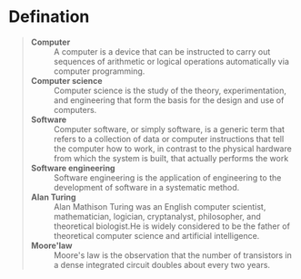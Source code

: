 # Defination
><dl>
><dt><b>Computer</b></dt>
><dd>A computer is a device that can be instructed to carry out sequences of arithmetic or logical operations automatically via computer programming.</dd>
><dt><b>Computer science</b></dt>
><dd>Computer science is the study of the theory, experimentation, and engineering that form the basis for the design and use of computers.</dd>
><dt><b>Software</b></dt>
><dd>Computer software, or simply software, is a generic term that refers to a collection of data or computer instructions that tell the computer how to work, in contrast to the physical hardware from which the system is built, that actually performs the work</dd>
><dt><b>Software engineering</b></dt>
><dd>Software engineering is the application of engineering to the development of software in a systematic method.</dd>
><dt><b>Alan Turing</b></dt>
><dd>Alan Mathison Turing was an English computer scientist, mathematician, logician, cryptanalyst, philosopher, and theoretical biologist.He is widely considered to be the father of theoretical computer science and artificial intelligence.</dd>
><dt><b>Moore'law</b></dt>
><dd>Moore's law is the observation that the number of transistors in a dense integrated circuit doubles about every two years.</dd>